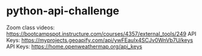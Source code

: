 # python-api-challenge
Zoom class videos: https://bootcampspot.instructure.com/courses/4357/external_tools/249
API Keys: https://myprojects.geoapify.com/api/ywFEauIx4SCJv0WnVb7U/keys
API Keys: https://home.openweathermap.org/api_keys

